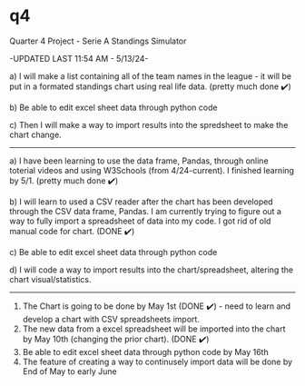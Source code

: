 # q4
Quarter 4 Project - Serie A Standings Simulator

-UPDATED LAST 11:54 AM - 5/13/24-


a) I will make a list containing all of the team names in the league - it will be put in a formated standings chart using real life data. (pretty much done ✔️)

b) Be able to edit excel sheet data through python code

c) Then I will make a way to import results into the spredsheet to make the chart change.

---

a) I have been learning to use the data frame, Pandas, through online toterial videos and using W3Schools (from 4/24-current). I finished learning by 5/1. (pretty much done ✔️) 

b) I will learn to used a CSV reader after the chart has been developed through the CSV data frame, Pandas. I am currently trying to figure out a way to fully import a spreadsheet of data into my code. I got rid of old manual code for chart. (DONE ✔️)

c) Be able to edit excel sheet data through python code

d) I will code a way to import results into the chart/spreadsheet, altering the chart visual/statistics.

---

1. The Chart is going to be done by May 1st (DONE ✔️) - need to learn and develop a chart with CSV spreadsheets import. 
2. The new data from a excel spreadsheet will be imported into the chart by May 10th (changing the prior chart). (DONE ✔️)
3. Be able to edit excel sheet data through python code by May 16th
4. The feature of creating a way to continusely import data will be done by End of May to early June




